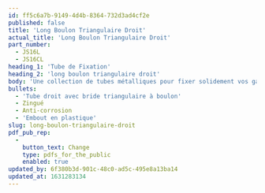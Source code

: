 ```yaml
---
id: ff5c6a7b-9149-4d4b-8364-732d3ad4cf2e
published: false
title: 'Long Boulon Triangulaire Droit'
actual_title: 'Long Boulon Triangulaire Droit'
part_number:
  - JS16L
  - JS16CL
heading_1: 'Tube de Fixation'
heading_2: 'long boulon triangulaire droit'
body: 'Une collection de tubes métalliques pour fixer solidement vos garde-boue Jonesco aux véhicules.'
bullets:
  - 'Tube droit avec bride triangulaire à boulon'
  - Zingué
  - Anti-corrosion
  - 'Embout en plastique'
slug: long-boulon-triangulaire-droit
pdf_pub_rep:
  -
    button_text: Change
    type: pdfs_for_the_public
    enabled: true
updated_by: 6f380b3d-901c-48c0-ad5c-495e8a13ba14
updated_at: 1631283134
---
```

